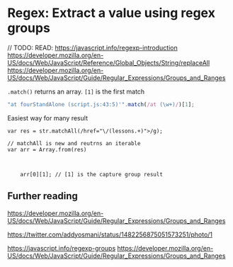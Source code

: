 # Regex: Extract a value using regex groups

// TODO: READ:
https://javascript.info/regexp-introduction
https://developer.mozilla.org/en-US/docs/Web/JavaScript/Reference/Global_Objects/String/replaceAll
https://developer.mozilla.org/en-US/docs/Web/JavaScript/Guide/Regular_Expressions/Groups_and_Ranges


`.match()` returns an array. `[1]` is the first match 
```js
"at fourStandAlone (script.js:43:5)'".match(/at (\w+)/)[1];
```


Easiest way for many result

```
var res = str.matchAll(/href="\/(lessons.+)">/g);

// matchAll is new and reutrns an iterable
var arr = Array.from(res)



	arr[0][1]; // [1] is the capture group result
```

## Further reading
https://developer.mozilla.org/en-US/docs/Web/JavaScript/Guide/Regular_Expressions/Groups_and_Ranges

https://twitter.com/addyosmani/status/1482256875051573251/photo/1


https://javascript.info/regexp-groups
https://developer.mozilla.org/en-US/docs/Web/JavaScript/Guide/Regular_Expressions/Groups_and_Ranges

